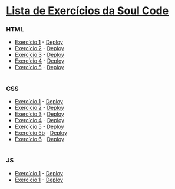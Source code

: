 # [Lista de Exercícios da Soul Code](https://lista-ex.herokuapp.com/index.html)
### HTML
* [Exercício 1](https://github.com/alvaroaxsmith/exerciciosSoulcode/tree/main/html/ex1) - [Deploy](https://lista-ex.herokuapp.com/html/ex1/index.html)
* [Exercício 2](https://github.com/alvaroaxsmith/exerciciosSoulcode/tree/main/html/ex2) - [Deploy](https://lista-ex.herokuapp.com/html/ex2/index.html)
* [Exercício 3](https://github.com/alvaroaxsmith/exerciciosSoulcode/tree/main/html/ex3) - [Deploy](https://lista-ex.herokuapp.com/html/ex3/index.html)
* [Exercício 4](https://github.com/alvaroaxsmith/exerciciosSoulcode/tree/main/html/ex4) - [Deploy](https://lista-ex.herokuapp.com/html/ex4/index.html)
* [Exercício 5](https://github.com/alvaroaxsmith/exerciciosSoulcode/tree/main/html/ex5) - [Deploy](https://lista-ex.herokuapp.com/html/ex5/index.html)

#
### CSS
* [Exercício 1](https://github.com/alvaroaxsmith/exerciciosSoulcode/tree/main/css/ex1) - [Deploy](https://lista-ex.herokuapp.com/css/ex1/index.html)
* [Exercício 2](https://github.com/alvaroaxsmith/exerciciosSoulcode/tree/main/css/ex2) - [Deploy](https://lista-ex.herokuapp.com/css/ex2/index.html)
* [Exercício 3](https://github.com/alvaroaxsmith/exerciciosSoulcode/tree/main/css/ex3) - [Deploy](https://lista-ex.herokuapp.com/css/ex3/index.html)
* [Exercício 4](https://github.com/alvaroaxsmith/exerciciosSoulcode/tree/main/css/ex4) - [Deploy](https://lista-ex.herokuapp.com/css/ex4/index.html)
* [Exercício 5](https://github.com/alvaroaxsmith/exerciciosSoulcode/tree/main/css/ex5) - [Deploy](https://lista-ex.herokuapp.com/css/ex5/index.html)
* [Exercício 5b](https://github.com/alvaroaxsmith/exerciciosSoulcode/tree/main/css/ex5/exb) - [Deploy](https://lista-ex.herokuapp.com/css/ex5/exb/index.html)
* [Exercício 6](https://github.com/alvaroaxsmith/exerciciosSoulcode/tree/main/css/ex6/) - [Deploy](https://lista-ex.herokuapp.com/css/ex6/index.html)

#
### JS
* [Exercício 1](https://github.com/alvaroaxsmith/exerciciosSoulcode/tree/main/js/ex1) - [Deploy](https://lista-ex.herokuapp.com/js/ex1/index.html)
* [Exercício 1](https://github.com/alvaroaxsmith/exerciciosSoulcode/tree/main/js/ex3) - [Deploy](https://lista-ex.herokuapp.com/js/ex3/index.html)